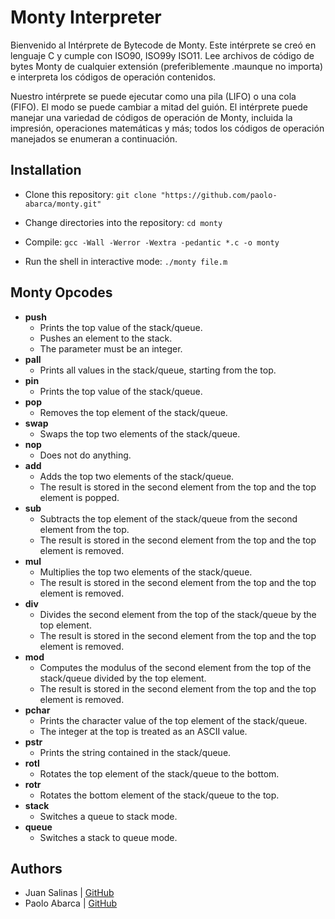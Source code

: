 # Monty Interpreter

Bienvenido al Intérprete de Bytecode de Monty. Este intérprete se creó en lenguaje C y cumple con ISO90, ISO99y ISO11. Lee archivos de código de bytes Monty de cualquier extensión (preferiblemente .maunque no importa) e interpreta los códigos de operación contenidos.

Nuestro intérprete se puede ejecutar como una pila (LIFO) o una cola (FIFO). El modo se puede cambiar a mitad del guión. El intérprete puede manejar una variedad de códigos de operación de Monty, incluida la impresión, operaciones matemáticas y más; todos los códigos de operación manejados se enumeran a continuación.
## Installation


- Clone this repository: `git clone "https://github.com/paolo-abarca/monty.git"`

- Change directories into the repository: `cd monty`

- Compile: `gcc -Wall -Werror -Wextra -pedantic *.c -o monty`

- Run the shell in interactive mode: `./monty file.m`


## Monty Opcodes

* **push**
    * Prints the top value of the stack/queue.
    * Pushes an element to the stack.
    * The parameter <int> must be an integer.
* **pall**
    * Prints all values in the stack/queue, starting from the top.
* **pin**
    * Prints the top value of the stack/queue.
* **pop**
    * Removes the top element of the stack/queue.
* **swap**
    * Swaps the top two elements of the stack/queue.
* **nop**
    * Does not do anything.
* **add**
    * Adds the top two elements of the stack/queue.
    * The result is stored in the second element from the top and the top element is popped.
* **sub**
    * Subtracts the top element of the stack/queue from the second element from the top.
    * The result is stored in the second element from the top and the top element is removed.
* **mul**
    * Multiplies the top two elements of the stack/queue.
    * The result is stored in the second element from the top and the top element is removed.
* **div**
    * Divides the second element from the top of the stack/queue by the top element.
    * The result is stored in the second element from the top and the top element is removed.
* **mod**
    * Computes the modulus of the second element from the top of the stack/queue divided by the top element.
    * The result is stored in the second element from the top and the top element is removed.
* **pchar**
    * Prints the character value of the top element of the stack/queue.
    * The integer at the top is treated as an ASCII value.
* **pstr**
    * Prints the string contained in the stack/queue.
* **rotl**
    * Rotates the top element of the stack/queue to the bottom.
* **rotr**
    * Rotates the bottom element of the stack/queue to the top.
* **stack**
    * Switches a queue to stack mode.
* **queue**
    * Switches a stack to queue mode.






## Authors


- Juan Salinas | [GitHub](https://github.com/JSM788)  
- Paolo Abarca | [GitHub](https://github.com/paolo-abarca)
